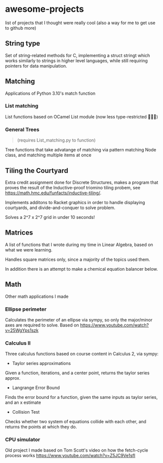 # awesome-projects
list of projects that I thought were really cool (also a way for me to get use to github more)

## String type

Set of string-related methods for C, implementing a struct stringt which works similarly to strings in higher level languages, while still requiring pointers for data manipulation.

## Matching

Applications of Python 3.10's match function

### List matching

List functions based on OCamel List module (now less type-restricted 🦀🦀🦀)

### General Trees
> (requires List_matching.py to function)

Tree functions that take advatange of matching via pattern matching Node class, and matching multiple items at once

## Tiling the Courtyard

Extra credit assignment done for Discrete Structures, makes a program that proves the result of the Inductive-proof triomino tiling probem, see https://math.hmc.edu/funfacts/inductive-tiling/.

Implements additons to Racket graphics in order to handle displaying courtyards, and divide-and-conquer to solve problem.

Solves a 2^7 x 2^7 grid in under 10 seconds!

## Matrices

A list of functions that I wrote during my time in Linear Algebra, based on what we were learning.

Handles square matrices only, since a majority of the topics used them.

In addition there is an attempt to make a chemical equation balancer below.

## Math

Other math applications I made

### Ellipse perimeter

Calculates the perimeter of an ellipse via sympy, so only the major/minor axes are required to solve. Based on https://www.youtube.com/watch?v=25WgYps1szk

### Calculus II

Three calculus functions based on course content in Calculus 2, via sympy:

- Taylor series approximations

Given a function, iterations, and a center point, returns the taylor series approx. 

- Langrange Error Bound

Finds the error bound for a function, given the same inputs as taylor series, and an x estimate

- Collision Test

Checks whether two system of equations collide with each other, and returns the points at which they do.

### CPU simulator

Old project I made based on Tom Scott's video on how the fetch-cycle process works https://www.youtube.com/watch?v=Z5JC9Ve1sfI
